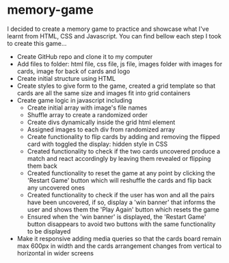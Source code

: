 # memory-game

I decided to create a memory game to practice and showcase what I've learnt from HTML, CSS and Javascript. You can find bellow each step I took to create this game...
- Create GitHub repo and clone it to my computer
- Add files to folder: html file, css file, js file, images folder with images for cards, image for back of cards and logo
- Create initial structure using HTML
- Create styles to give form to the game, created a grid template so that cards are all the same size and images fit into grid containers
- Create game logic in javascript including
  - Create initial array with image's file names
  - Shuffle array to create a randomized order
  - Create divs dynamically inside the grid html element
  - Assigned images to each div from randomized array
  - Create functionality to flip cards by adding and removing the flipped card with toggled the display: hidden style in CSS
  - Created functionality to check if the two cards uncovered produce a match and react accordingly by leaving them revealed or flipping them back
  - Created functionality to reset the game at any point by clicking the 'Restart Game' button which will reshuffle the cards and flip back any uncovered ones
  - Created functionality to check if the user has won and all the pairs have been uncovered, if so, display a 'win banner' that informs the user and shows them the 'Play Again' button which resets the game
  - Ensured when the 'win banner' is displayed, the 'Restart Game' button disappears to avoid two buttons with the same functionality to be displayed
- Make it responsive adding media queries so that the cards board remain max 600px in width and the cards arrangement changes from vertical to horizontal in wider screens
